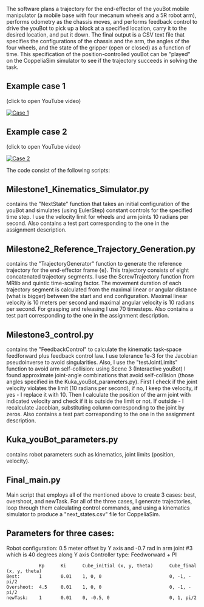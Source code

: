 The software plans a trajectory for the end-effector of the youBot mobile manipulator (a mobile base with four mecanum wheels and a 5R robot arm), performs odometry as the chassis moves, and performs feedback control to drive the youBot to pick up a block at a specified location, carry it to the desired location, and put it down.
The final output is a CSV text file that specifies the configurations of the chassis and the arm, the angles of the four wheels, and the state of the gripper (open or closed) as a function of time. This specification of the position-controlled youBot can be "played" on the CoppeliaSim simulator to see if the trajectory succeeds in solving the task.

## Example case 1 
(click to open YouTube video)

[![Case 1](https://i9.ytimg.com/vi_webp/bZi-0CXhad0/mqdefault.webp?time=1611751200000&sqp=CKC-xYAG&rs=AOn4CLB-41jZ1AY6e-xHj9KWK_Cg1Hjj-Q)](https://youtu.be/bZi-0CXhad0)

## Example case 2 
(click to open YouTube video)

[![Case 2](https://i9.ytimg.com/vi_webp/EqtP-pyhdBs/mqdefault.webp?time=1611751200000&sqp=CKC-xYAG&rs=AOn4CLCLJmz-BZpGKPdG9sW5TDLMGApwCg)](https://youtu.be/EqtP-pyhdBs)

The code consist of the following scripts:

## Milestone1_Kinematics_Simulator.py
contains the "NextState" function that takes an initial configuration of the youBot and simulates (using EulerStep) 
constant controls for the specified time step. I use the velocity limit for wheels and arm joints 10 radians per second. 
Also contains a test part corresponding to the one in the assignment description.

## Milestone2_Reference_Trajectory_Generation.py
contains the "TrajectoryGenerator" function to generate the reference trajectory for the end-effector frame {e}. 
This trajectory consists of eight concatenated trajectory segments. I use the ScrewTrajectory function from MRlib and 
quintic time-scaling factor. The movement duration of each trajectory segment is calculated from the maximal linear or 
angular distance (what is bigger) between the start and end configuration. Maximal linear velocity is 10 meters per second and 
maximal angular velocity is 10 radians per second. For grasping and releasing I use 70 timesteps. 
Also contains a test part corresponding to the one in the assignment description.

## Milestone3_control.py
contains the "FeedbackControl" to calculate the kinematic task-space feedforward plus feedback control law. 
I use tolerance 1e-3 for the Jacobian pseudoinverse to avoid singularities. Also, I use the "testJointLimits" function 
to avoid arm self-collision: using Scene 3 (Interactive youBot) I found approximate joint-angle combinations that avoid 
self-collision (those angles specified in the Kuka_youBot_parameters.py). First I check if the joint velocity violates 
the limit (10 radians per second), if no, I keep the velocity, if yes - I replace it with 10. 
Then I calculate the position of the arm joint with indicated velocity and check if it is outside the limit or not. 
If outside - I recalculate Jacobian, substituting column corresponding to the joint by zeros. 
Also contains a test part corresponding to the one in the assignment description.

## Kuka_youBot_parameters.py
contains robot parameters such as kinematics, joint limits (position, velocity).

## Final_main.py
Main script that employs all of the mentioned above to create 3 cases: best, overshoot, and newTask. 
For all of the three cases, I generate trajectories, loop through them calculating control commands, 
and using a kinematics simulator to produce a "next_states.csv" file for CoppeliaSim.

## Parameters for three cases:
Robot configuration: 0.5 meter offset by Y axis and -0.7 rad in arm joint #3 which is 40 degrees along Y axis
Controller type: Feedworward + PI
```
            Kp      Ki      Cube_initial (x, y, theta)      Cube_final (x, y, theta)
Best:       1       0.01    1, 0, 0                         0, -1, -pi/2
Overshoot:  4.5     0.01    1, 0, 0                         0, -1, -pi/2
newTask:    1       0.01    0, -0.5, 0                      0, 1, pi/2
```
